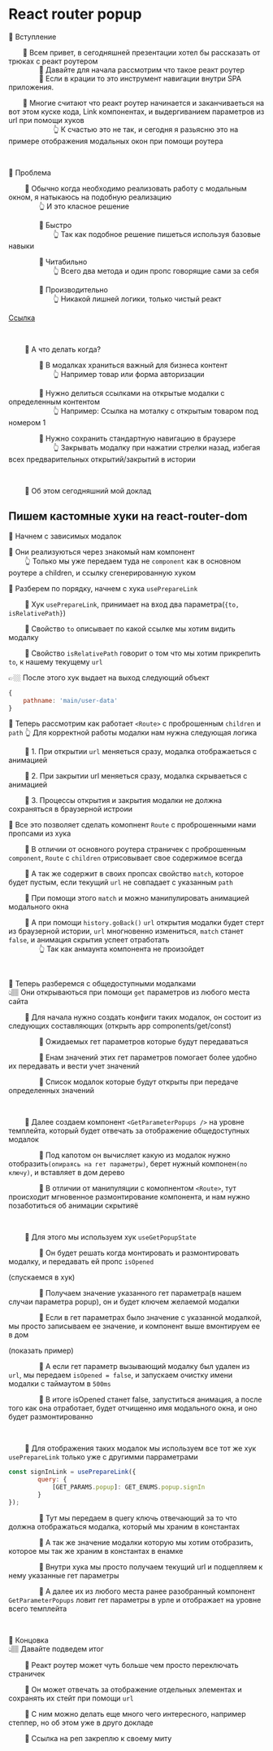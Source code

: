 # React router popup

💠 Вступление

&emsp;&emsp;🔹 Всем привет, в сегодняшней презентации хотел бы рассказать от трюках с реакт роутером  
&emsp;&emsp;&emsp;&emsp; 🎯 Давайте для начала рассмотрим что такое реакт роутер  
&emsp;&emsp;&emsp;&emsp; 🎯 Если в крации то это инструмент навигации внутри SPA приложения.

&emsp;&emsp;🔹 Многие считают что реакт роутер начинается и заканчиваеться на вот этом куске кода, Link компонентах, и выдергиванием параметров из url при помощи хуков  
&emsp;&emsp;&emsp;&emsp;&emsp;&emsp; 👆 К счастью это не так, и сегодня я разьясню это на примере отображения модальных окон при помощи роутера

<br>

💠 Проблема

&emsp;&emsp; 🔹 Обычно когда необходимо реализовать работу с модальным окном, я натыкаюсь на подобную реализацию   
&emsp;&emsp;&emsp;&emsp; 👆 И это класное решение  

&emsp;&emsp;&emsp;&emsp; 🎯 Быстро  
&emsp;&emsp;&emsp;&emsp;&emsp;&emsp; 👆 Так как подобное решение пишеться используя базовые навыки 

&emsp;&emsp;&emsp;&emsp; 🎯 Читабильно  
&emsp;&emsp;&emsp;&emsp;&emsp;&emsp; 👆 Всего два метода и один пропс говорящие сами за себя 

&emsp;&emsp;&emsp;&emsp; 🎯 Производительно    
&emsp;&emsp;&emsp;&emsp;&emsp;&emsp; 👆 Никакой лишней логики, только чистый реакт

<a href="http://localhost:8080">Ссылка</a>  

<br>

&emsp;&emsp; 🔹 А что делать когда?  

&emsp;&emsp;&emsp;&emsp; 🎯 В модалках храниться важный для бизнеса контент   
&emsp;&emsp;&emsp;&emsp;&emsp;&emsp; 👆 Например товар или форма авторизации

&emsp;&emsp;&emsp;&emsp; 🎯 Нужно делиться ссылками на открытые модалки с определенным контентом   
&emsp;&emsp;&emsp;&emsp;&emsp;&emsp; 👆 Например: Ссылка на моталку с открытым товаром под номером 1

&emsp;&emsp;&emsp;&emsp; 🎯 Нужно сохранить стандартную навигацию в браузере    
&emsp;&emsp;&emsp;&emsp;&emsp;&emsp; 👆 Закрывать модалку при нажатии стрелки назад, избегая всех предварительных открытий/закрытий в истории

<br>

&emsp;&emsp; 🔹 Об этом сегодняшний мой доклад

## Пишем кастомные хуки на react-router-dom

💠 Начнем с зависимых модалок  

🔹 Они реализуються через знакомый нам компонент <Route>  
&emsp;&emsp; 👆 Только мы уже передаем туда не `component` как в основном роутере а children, и ссылку сгенерированную хуком   
  
🔹 Разберем по порядку, начнем с хука `usePrepareLink`

&emsp;&emsp; 🎯 Хук `usePrepareLink`, принимает на вход два параметра(`{to, isRelativePath}`)

&emsp;&emsp; 🎯 Свойство `to` описывает по какой ссылке мы хотим видить модалку

&emsp;&emsp; 🎯 Свойство `isRelativePath` говорит о том что мы хотим прикрепить `to`, к нашему текущему `url`

👉🏼 После этого хук выдает на выход следующий объект
```javascript
{
    pathname: 'main/user-data'
}
```

🔹 Теперь рассмотрим как работает `<Route>` с проброшенным `children` и `path`
👆 Для корректной работы модалки нам нужна следующая логика

&emsp;&emsp; 🎯 1. При открытии `url` меняеться сразу, модалка отображаеться с анимацией

&emsp;&emsp; 🎯 2. При закрытии url меняеться сразу, модалка скрываеться с анимацией

&emsp;&emsp; 🎯 3. Процессы открытия и закрытия модалки не должна сохраняться в браузерной истроии

🔹 Все это позволяет сделать комопнент `Route` с проброшенными нами пропсами из хука

&emsp;&emsp; 🎯 В отличии от основного роутера страничек с проброшенным `component`, `Route` с `children` отрисовывает свое содержимое всегда

&emsp;&emsp; 🎯 А так же содержит в своих пропсах свойство `match`, которое будет пустым, если текущий `url` не совпадает с указанным `path`

&emsp;&emsp; 🎯 При помощи этого `match` и можно манипулировать анимацией модального окна

&emsp;&emsp; 🎯 А при помощи `history.goBack()` `url` открытия модалки будет стерт из браузерной истории, `url` многновенно измениться, `match` станет `false`, и анимация скрытия успеет отработать  
&emsp;&emsp;&emsp;&emsp; 👆 Так как анмаунта компонента не произойдет

<br>

💠 Теперь разберемся с общедоступными модалками  
👆🏽 Они открываються при помощи `get` параметров из любого места сайта

&emsp;&emsp; 🔹 Для начала нужно создать конфиги таких модалок, он состоит из следующих составляющих (открыть app components/get/const)

&emsp;&emsp;&emsp;&emsp; 🎯 Ожидаемых гет параметров которые будут передаваться

&emsp;&emsp;&emsp;&emsp; 🎯 Енам значений этих гет параметров помогает более удобно их передавать и вести учет значений

&emsp;&emsp;&emsp;&emsp; 🎯 Список модалок которые будут открыты при передаче определенных значений

<br>

&emsp;&emsp; 🔹 Далее создаем компонент `<GetParameterPopups />` на уровне темплейта, который будет отвечать за отображение общедоступных модалок

&emsp;&emsp;&emsp;&emsp; 🎯 Под капотом он вычисляет какую из модалок нужно отобразить`(опираясь на гет параметры)`, берет нужный компонен`(по ключу)`, и вставляет в дом дерево

&emsp;&emsp;&emsp;&emsp; 🎯 В отличии от манипуляции с комопнентом `<Route>`, тут происходит мгновенное размонтирование компонента, и нам нужно позаботиться об анимации скрытияё

<br>

&emsp;&emsp; 🔹 Для этого мы используем хук `useGetPopupState`

&emsp;&emsp;&emsp;&emsp; 🎯 Он будет решать когда монтировать и размонтировать модалку, и передавать ей пропс `isOpened`

(спускаемся в хук)

&emsp;&emsp;&emsp;&emsp; 🎯 Получаем значение указанного гет параметра(в нашем случаи параметра popup), он и будет ключем желаемой модалки

&emsp;&emsp;&emsp;&emsp; 🎯 Если в гет параметрах было значение с указанной модалкой, мы просто записываем ее значение, и компонент выше вмонтируем ее в дом 

(показать пример)

&emsp;&emsp;&emsp;&emsp; 🎯 А если гет параметр вызывающий модалку был удален из `url`, мы передаем `isOpened = false`, и запускаем очистку имени модалки с таймаутом в `500ms`

&emsp;&emsp;&emsp;&emsp; 🎯 В итоге isOpened станет false, запуститься анимация, а после того как она отработает, будет отчищенно имя модального окна, и оно будет размонтированно

<br>

&emsp;&emsp; 🔹 Для отображения таких модалок мы используем все тот же хук `usePrepareLink` только уже с другимми парраметрами

```javascript
const signInLink = usePrepareLink({
        query: {
            [GET_PARAMS.popup]: GET_ENUMS.popup.signIn
        }
});
```

&emsp;&emsp;&emsp;&emsp; 🎯 Тут мы передаем в query ключь отвечающий за то что должна отображаться модалка, который мы храним в константах

&emsp;&emsp;&emsp;&emsp; 🎯 А так же значение модалки которую мы хотим отобразить, которое мы так же храним в константах в енамке

&emsp;&emsp;&emsp;&emsp; 🎯 Внутри хука мы просто получаем текущий url и подцепляем к нему указанные гет параметры

&emsp;&emsp;&emsp;&emsp; 🎯 А далее их из любого места ранее разобранный компонент `GetParameterPopups` ловит гет параметры в урле и отображает на уровне всего темплейта

<br>

💠 Концовка  
👆🏽 Давайте подведем итог  

&emsp;&emsp; 🎯 Реакт роутер может чуть больше чем просто переключать страничек

&emsp;&emsp; 🎯 Он может отвечать за отображение отдельных элементах и сохранять их стейт при помощи `url`

&emsp;&emsp; 🎯 С ним можно делать еще много чего интересного, например степпер, но об этом уже в друго докладе 

&emsp;&emsp; 🎯 Ссылка на реп закреплю к своему миту 